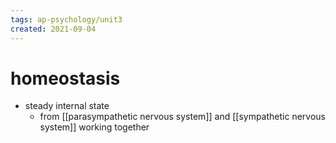 ```yaml
---
tags: ap-psychology/unit3 
created: 2021-09-04
---
```


# homeostasis

- steady internal state
	- from [[parasympathetic nervous system]] and [[sympathetic nervous system]] working together 
